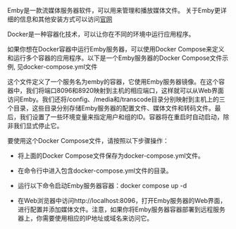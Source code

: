 Emby是一款流媒体服务器软件，可以用来管理和播放媒体文件。
关于Emby更详细的信息和其他安装方式可以访问[官网](https://emby.media/)

Docker是一种容器化技术，可以让你在不同的环境中运行应用程序。

如果你想在Docker容器中运行Emby服务器，可以使用Docker Compose来定义和运行多个容器的应用程序。以下是一个Emby服务器的Docker Compose文件示例, 见docker-compose.yml文件

这个文件定义了一个服务名为emby的容器，它使用Emby服务器镜像。在这个容器中，我们将端口8096和8920映射到主机的相应端口，这样就可以从Web界面访问Emby。我们还将/config、/media和/transcode目录分别映射到主机上的三个目录，这些目录分别存储Emby服务器的配置文件、媒体文件和转码文件。最后，我们设置了一些环境变量来指定用户和组的ID。容器将在重启时自动启动，除非我们显式停止它。

要使用这个Docker Compose文件，请按照以下步骤操作：

- 将上面的Docker Compose文件保存为docker-compose.yml文件。

- 在命令行中进入包含docker-compose.yml文件的目录。

- 运行以下命令启动Emby服务器容器：docker compose up -d

- 在Web浏览器中访问http://localhost:8096，打开Emby服务器的Web界面，进行配置并添加媒体文件。注意，如果你将Emby服务器容器部署到远程服务器上，你需要使用相应的IP地址或域名来访问它。

